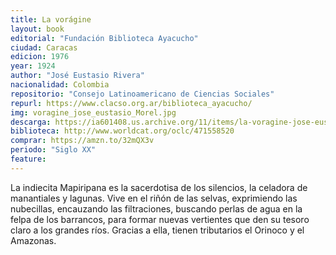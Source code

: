 ```yaml
---
title: La vorágine
layout: book
editorial: "Fundación Biblioteca Ayacucho"
ciudad: Caracas
edicion: 1976
year: 1924
author: "José Eustasio Rivera"
nacionalidad: Colombia
repositorio: "Consejo Latinoamericano de Ciencias Sociales"
repurl: https://www.clacso.org.ar/biblioteca_ayacucho/
img: voragine_jose_eustasio_Morel.jpg
descarga: https://ia601408.us.archive.org/11/items/la-voragine-jose-eustasio-rivera/La_voragine_Jose_Eustasio_Rivera.pdf
biblioteca: http://www.worldcat.org/oclc/471558520
comprar: https://amzn.to/32mQX3v
periodo: "Siglo XX"
feature: 
---
```

 

La indiecita Mapiripana es la sacerdotisa de los silencios, la celadora de manantiales y lagunas. Vive en el riñón de las selvas, exprimiendo las nubecillas, encauzando las filtraciones, buscando perlas de agua en la felpa de los barrancos, para formar nuevas vertientes que den su tesoro claro a los grandes ríos. Gracias a ella, tienen tributarios el Orinoco y el Amazonas.
